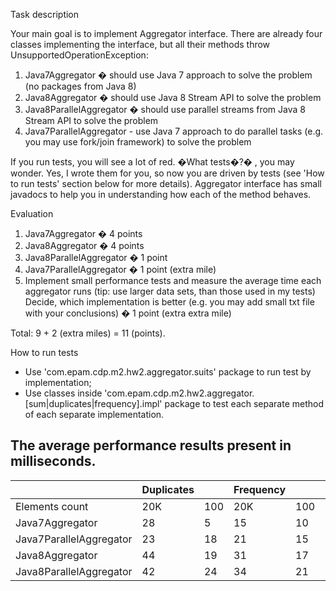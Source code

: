 Task description

Your main goal is to implement Aggregator interface. There are already four classes implementing the interface, but all their methods throw UnsupportedOperationException:

1.	Java7Aggregator � should use Java 7 approach to solve the problem (no packages from Java 8)
2.	Java8Aggregator � should use Java 8 Stream API to solve the problem
3.	Java8ParallelAggregator � should use parallel streams from Java 8 Stream API to solve the problem
4.	Java7ParallelAggregator -  use Java 7 approach to do parallel tasks (e.g. you may use fork/join framework) to solve the problem

If you run tests, you will see a lot of red. �What tests�?� , you may wonder. 
Yes, I wrote them for you, so now you are driven by tests (see 'How to run tests' section below for more details).
Aggregator interface has small javadocs to help you in understanding how each of the method behaves.

Evaluation
1.	Java7Aggregator � 4 points
2.	Java8Aggregator � 4 points
3.	Java8ParallelAggregator � 1 point
4.	Java7ParallelAggregator � 1 point (extra mile)
5.	Implement small performance tests and measure the average time each aggregator runs (tip: use larger data sets, than those used in my tests) 
Decide, which implementation is better (e.g. you may add small txt file with your conclusions) � 1 point (extra extra mile)

Total: 9 + 2 (extra miles) = 11 (points).


How to run tests

- Use 'com.epam.cdp.m2.hw2.aggregator.suits' package to run test by implementation;
- Use classes inside 'com.epam.cdp.m2.hw2.aggregator.[sum|duplicates|frequency].impl' package to test each separate method of each separate implementation.

The average performance results present in milliseconds.
--------------------------------------------------------------------------------------------------------

|                        |Duplicates |        | Frequency|          |  Sum      |        |Overall |        |
|------------------------|-----------|--------|----------|----------|-----------|--------|--------|--------|
|Elements count          |  20K      |   100  |  20K     |   100    |    20K    |   100  | 20K    |   100    
|Java7Aggregator         |  28       |   5    |  15      |   10     |    29     |    1   | 72     |   16
|Java7ParallelAggregator |  23       |   18   |  21      |   15     |    47     |    5   | 91     |   38
|Java8Aggregator         |  44       |   19   |  31      |   17     |    37     |    7   | 102    |   43
|Java8ParallelAggregator |  42       |   24   |  34      |   21     |    59     |    13  | 135    |   58